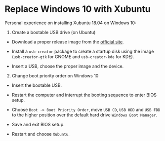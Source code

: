 # Replace Windows 10 with Xubuntu

Personal experience on installing Xubuntu 18.04 on Windows 10:

1. Create a bootable USB drive (on Ubuntu)

* Download a proper release image from the [official site](http://ftp.uni-kl.de/pub/linux/ubuntu-dvd/xubuntu/releases/18.04/release/).

* Install a `usb-creator` package to create a startup disk using the image (`usb-creator-gtk` for GNOME and `usb-creator-kde` for KDE).

* Insert a USB, choose the proper image and the device.

2. Change boot priority order on Windows 10

* Insert the bootable USB.

* Restart the computer and interrupt the booting sequence to enter BIOS setup.

*  Choose `Boot -> Boot Priority Order`, move `USB CD`, `USB HDD` and `USB FDD` to the higher position over the default hard drive `Windows Boot Manager`.

* Save and exit BIOS setup.

* Restart and choose `Xubuntu`.

